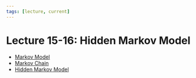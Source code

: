 ```yaml
---
tags: [lecture, current]
---
```


# Lecture 15-16: Hidden Markov Model

- [Markov Model](202309071659.md)
- [Markov Chain](202309072204.md)
- [Hidden Markov Model](202309071705.md)

